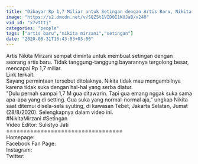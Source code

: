 ```yaml
---
title: "Dibayar Rp 1,7 Miliar untuk Setingan dengan Artis Baru, Nikita Mirzani Menolak"
image: "https://s2.dmcdn.net/v/SQZSt1VID0I1KUJaB/x240"
vid_id: "x7vtttj"
categories: "people"
tags: ["artis baru","nikita mirzani","setingan"]
date: "2020-08-31T16:43:03+03:00"
---
```

Artis Nikita Mirzani sempat diminta untuk membuat setingan dengan seorang artis baru. Tidak tanggung-tanggung bayarannya tergolong besar, mencapai Rp 1,7 miliar.  <br>Link terkait:   <br>Sayang permintaan tersebut ditolaknya. Nikita tidak mau mengambilnya karena tidak suka dengan hal-hal yang serba diatur.  <br>&quot;Dulu pernah sampai 1,7 M gua ditawarin. Tapi gua emang nggak suka sama apa-apa yang di setting. Gua suka yang normal-normal aja,&quot; ungkap Nikita saat ditemui disela-sela syuting, di kawasan Tebet, Jakarta Selatan, Jumat (28/8/2020). Selengkapnya dalam video ini.  <br>#NikitaMirzani #Setingan  <br>Video Editor: Sulistyo Jati  <br>==================================  <br>Homepage:   <br>Facebook Fan Page:   <br>Instagram:  <br>Twitter:  
